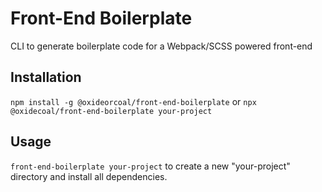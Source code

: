 # Front-End Boilerplate

CLI to generate boilerplate code for a Webpack/SCSS powered front-end

## Installation
`npm install -g @oxideorcoal/front-end-boilerplate`
or
`npx @oxidecoal/front-end-boilerplate your-project`

## Usage
`front-end-boilerplate your-project` to create a new "your-project" directory and install all dependencies.

